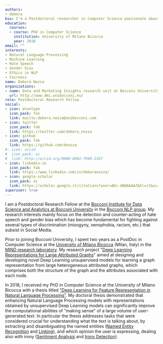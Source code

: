 ```yaml
---
authors:
- debora
bio: I'm a Postdoctoral researcher in Computer Science passionate about fairness.
education:
  courses:
  - course: PhD in Computer Science
    institution: University of Milano Bicocca
    year: 2018
email: ""
interests:
- Natural Language Processing
- Machine Learning
- Hate Speech
- Gender bias
- Ethics in NLP
- Fairness
name: Debora Nozza
organizations:
- name: Data and Marketing Insights research unit at Bocconi University
  url: http://www.dmi.unibocconi.eu/
role: Postdoctoral Research Fellow
social:
- icon: envelope
  icon_pack: fas
  link: mailto:debora.nozza@unibocconi.com
- icon: twitter
  icon_pack: fab
  link: https://twitter.com/debora_nozza
- icon: github
  icon_pack: fab
  link: https://github.com/dnozza
#- icon: orcid
#  icon_pack: ai
#  link: http://orcid.org/0000-0002-7998-2267
- icon: linkedin-in
  icon_pack: fab
  link: https://www.linkedin.com/in/deboranozza/
- icon: google-scholar
  icon_pack: ai
  link: https://scholar.google.it/citations?user=AKi-UWQAAAAJ&hl=it&oi=ao
superuser: true
---
```


I am a Postdoctoral Research Fellow at the [Bocconi Institute for Data Science and Analytics at Bocconi University](http://www.bidsa.unibocconi.eu/) in the [Bocconi NLP group](https://twitter.com/MilaNLProc). My research interests mainly focus on the detection and counter-acting of hate speech and gender bias which has become fundamental for fighting against several types of discrimination (misogyny, xenophobia, racism, etc.) that subsist in Social Media.

Prior to joining Bocconi University, I spent two years as a PostDoc in Computer Science at the [University of Milano Bicocca](http://www.unimib.it) (Milan, Italy) in the [MIND research laboratory](http://www.mind.disco.unimib.it). My research project "[Deep Learning Representations for Large Attributed Graphs](publication/2019_cage/)" aimed at designing and developing novel Deep Learning unsupervised models for learning a graph representation from large heterogeneous attributed graphs, which comprises both the structure of the graph and the attributes associated with each node.


In 2018, I received my PhD in Computer Science at the University of Milano Bicocca with a thesis titled ["Deep Learning for Feature Representation in Natural Language Processing"](https://boa.unimib.it/handle/10281/241185). My doctoral thesis demonstrated that enhancing Natural Language Processing models with representations obtained by unsupervised Deep Learning models can significantly improve the computational abilities of "making sense" of a large volume of user-generated text. In particular the thesis addresses tasks that were considered crucial for understanding what the text is talking about, by extracting and disambiguating the named entities ([Named Entity Recognition](publication/2018_adapting_named_entity_types) and [Linking](publication/2016_named_entity_linking_italian_tweets)), and which opinion the user is expressing, dealing also with irony ([Sentiment Analysis](publication/2016_deep_learning_sentiment_domain_adaptation/) and [Irony Detection](publication/2016_unsupervised_irony_detection)).




